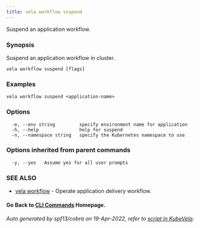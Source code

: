 ```yaml
---
title: vela workflow suspend
---
```


Suspend an application workflow.

### Synopsis

Suspend an application workflow in cluster.

```
vela workflow suspend [flags]
```

### Examples

```
vela workflow suspend <application-name>
```

### Options

```
  -e, --env string         specify environment name for application
  -h, --help               help for suspend
  -n, --namespace string   specify the Kubernetes namespace to use
```

### Options inherited from parent commands

```
  -y, --yes   Assume yes for all user prompts
```

### SEE ALSO

* [vela workflow](vela_workflow)	 - Operate application delivery workflow.

#### Go Back to [CLI Commands](vela) Homepage.


###### Auto generated by spf13/cobra on 19-Apr-2022, refer to [script in KubeVela](https://github.com/kubevela/kubevela/tree/master/hack/docgen).
